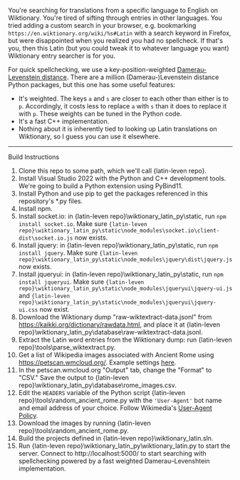 You're searching for translations from a specific language to English on Wiktionary. You're tired of sifting through entries in other languages. You tried adding a custom search in your browser, e.g. bookmarking `https://en.wiktionary.org/wiki/%s#Latin` with a search keyword in Firefox, but were disappointed when you realized you had no spellcheck. If that's you, then this Latin (but you could tweak it to whatever language you want) Wiktionary entry searcher is for you.

For quick spellchecking, we use a key-position-weighted [Damerau-Levenstein distance](https://en.wikipedia.org/wiki/Damerau%E2%80%93Levenshtein_distance). 
There are a million (Damerau-)Levenstein distance Python packages, but this one has some useful features:
* It's weighted. The keys `a` and `s` are closer to each other than either is to `p`. Accordingly, it costs less to replace `a` with `s` than it does to replace it with `p`. These weights can be tuned in the Python code.
* It's a fast C++ implementation.
* Nothing about it is inherently tied to looking up Latin translations on Wiktionary, so I guess you can use it elsewhere.

--- 
Build Instructions
1. Clone this repo to some path, which we'll call {latin-leven repo}.
2. Install Visual Studio 2022 with the Python and C++ development tools. We're going to build a Python extension using PyBind11.
3. Install Python and use pip to get the packages referenced in this repository's *.py files.
4. Install npm.
5. Install socket.io: in {latin-leven repo}\wiktionary_latin_py\static, run `npm install socket.io`. Make sure `{latin-leven repo}\wiktionary_latin_py\static\node_modules\socket.io\client-dist\socket.io.js` now exists.
6. Install jquery: in {latin-leven repo}\wiktionary_latin_py\static, run `npm install jquery`. Make sure `{latin-leven repo}\wiktionary_latin_py\static\node_modules\jquery\dist\jquery.js` now exists.
7. Install jqueryui: in {latin-leven repo}\wiktionary_latin_py\static, run `npm install jqueryui`. Make sure `{latin-leven repo}\wiktionary_latin_py\static\node_modules\jqueryui\jquery-ui.js` and `{latin-leven repo}\wiktionary_latin_py\static\node_modules\jqueryui\jquery-ui.css` now exist.
8. Download the Wiktionary dump "raw-wiktextract-data.jsonl" from https://kaikki.org/dictionary/rawdata.html, and place it at {latin-leven repo}\wiktionary_latin_py\database\raw-wiktextract-data.jsonl.
9. Extract the Latin word entries from the Wiktionary dump: run {latin-leven repo}\tools\parse_wiktextract.py.
10. Get a list of Wikipedia images associated with Ancient Rome using https://petscan.wmcloud.org/. Example settings [here](https://petscan.wmcloud.org/?search_wiki=&edits%5Banons%5D=both&cb_labels_yes_l=1&categories=Ancient_Rome%0D%0ARoman_Republic%0D%0ARoman_Empire%0D%0A&links_to_any=&ores_prediction=any&cb_labels_any_l=1&depth=1&manual_list=&language=commons&sitelinks_any=&ores_prob_to=&templates_no=&before=&search_max_results=500&wikidata_item=no&langs_labels_yes=&minlinks=&output_compatability=catscan&common_wiki=auto&sitelinks_yes=&interface_language=en&project=wikimedia&langs_labels_no=&sitelinks_no=&wikidata_source_sites=&page_image=yes&rxp_filter=&maxlinks=&sortorder=ascending&edits%5Bflagged%5D=both&show_disambiguation_pages=both&links_to_all=&add_image=on&smaller=&templates_any=&combination=union&active_tab=tab_pageprops&cb_labels_no_l=1&labels_yes=&search_query=&since_rev0=&templates_yes=).
11. In the petscan.wmcloud.org "Output" tab, change the "Format" to "CSV." Save the output to {latin-leven repo}\wiktionary_latin_py\database\rome_images.csv.
12. Edit the `HEADERS` variable of the Python script {latin-leven repo}\tools\random_ancient_rome.py with the `'User-Agent'` bot name and email address of your choice. Follow Wikimedia's [User-Agent Policy](https://foundation.wikimedia.org/wiki/Policy:Wikimedia_Foundation_User-Agent_Policy).
13. Download the images by running {latin-leven repo}\tools\random_ancient_rome.py.
14. Build the projects defined in {latin-leven repo}\wiktionary_latin.sln.
15. Run {latin-leven repo}\wiktionary_latin_py\wiktionary_latin.py to start the server. Connect to http://localhost:5000/ to start searching with spellchecking powered by a fast weighted Damerau–Levenshtein implementation.
